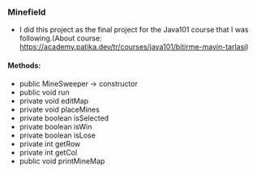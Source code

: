 ### Minefield
- I did this project as the final project for the Java101 course that I was following.(About course: https://academy.patika.dev/tr/courses/java101/bitirme-mayin-tarlasi)

#### Methods: 
- public MineSweeper -> constructor
- public void run
- private void editMap
- private void placeMines
- private boolean isSelected
- private boolean isWin
- private boolean isLose
- private int getRow
- private int getCol
- public void printMineMap
